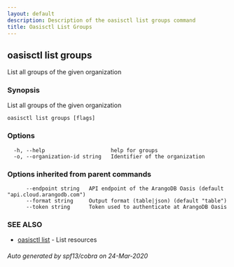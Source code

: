 ```yaml
---
layout: default
description: Description of the oasisctl list groups command
title: Oasisctl List Groups
---
```

## oasisctl list groups

List all groups of the given organization

### Synopsis

List all groups of the given organization

```
oasisctl list groups [flags]
```

### Options

```
  -h, --help                     help for groups
  -o, --organization-id string   Identifier of the organization
```

### Options inherited from parent commands

```
      --endpoint string   API endpoint of the ArangoDB Oasis (default "api.cloud.arangodb.com")
      --format string     Output format (table|json) (default "table")
      --token string      Token used to authenticate at ArangoDB Oasis
```

### SEE ALSO

* [oasisctl list](oasisctl_list.md)	 - List resources

###### Auto generated by spf13/cobra on 24-Mar-2020
